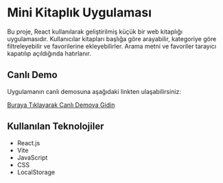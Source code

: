 # Mini Kitaplık Uygulaması

Bu proje, React kullanılarak geliştirilmiş küçük bir web kitaplığı uygulamasıdır. Kullanıcılar kitapları başlığa göre arayabilir, kategoriye göre filtreleyebilir ve favorilerine ekleyebilirler. Arama metni ve favoriler tarayıcı kapatılıp açıldığında hatırlanır.

## Canlı Demo

Uygulamanın canlı demosuna aşağıdaki linkten ulaşabilirsiniz:

[Buraya Tıklayarak Canlı Demoya Gidin](https://mini-kitaplik.vercel.app/) 


## Kullanılan Teknolojiler

* React.js 
* Vite 
* JavaScript
* CSS
* LocalStorage
